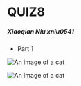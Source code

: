 # QUIZ8
##### Xiaoqian Niu xniu0541


- Part 1


![An image of a cat](https://p8.itc.cn/images01/20220506/9d8242af324548acbc6ea40de088e769.jpeg)

![An image of a cat](https://bkimg.cdn.bcebos.com/pic/e1fe9925bc315c604505404a81b1cb1348547786)